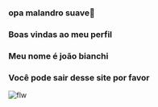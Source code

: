 ### opa malandro suave👋
### Boas vindas ao meu perfil
### Meu nome é joão bianchi

### Você pode sair desse site por favor

![flw](https://media.tenor.com/1UlFbK4LpLwAAAAM/black-clover-anime.gif)
